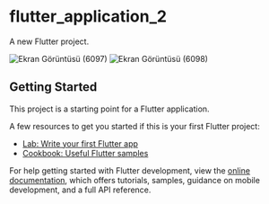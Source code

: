 # flutter_application_2

A new Flutter project.

![Ekran Görüntüsü (6097)](https://github.com/aslikuscu/whatsapp_page/assets/115110503/aa46d277-929a-426c-9e26-2c9125a366b9)
![Ekran Görüntüsü (6098)](https://github.com/aslikuscu/whatsapp_page/assets/115110503/8dd3e90f-cedf-4429-a325-1d8275bc0ee7)


## Getting Started

This project is a starting point for a Flutter application.

A few resources to get you started if this is your first Flutter project:

- [Lab: Write your first Flutter app](https://docs.flutter.dev/get-started/codelab)
- [Cookbook: Useful Flutter samples](https://docs.flutter.dev/cookbook)

For help getting started with Flutter development, view the
[online documentation](https://docs.flutter.dev/), which offers tutorials,
samples, guidance on mobile development, and a full API reference.
